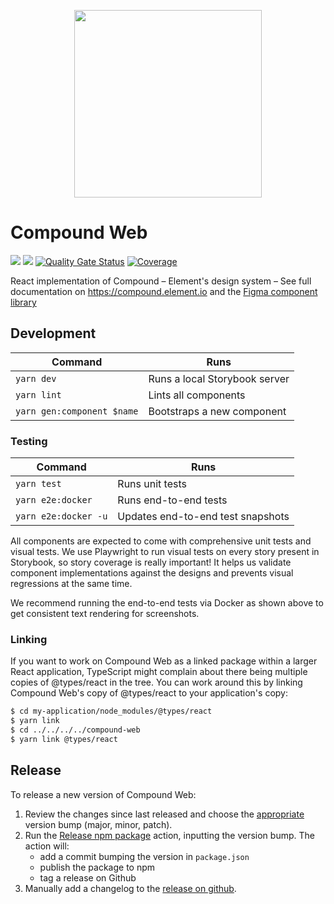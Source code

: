 <p align="center"><img src="https://compound.element.io/logo-readme.png" width="300" alt="" /></p>

# Compound Web

[![](https://img.shields.io/badge/-Storybook-ff4785?logo=Storybook&logoColor=white&style=flat-square)](https://compound.element.io/) [![](https://img.shields.io/github/license/vector-im/compound)](https://github.com/vector-im/compound/blob/main/LICENSE)
[![Quality Gate Status](https://sonarcloud.io/api/project_badges/measure?project=vector-im_compound-web&metric=alert_status)](https://sonarcloud.io/summary/new_code?id=vector-im_compound-web)
[![Coverage](https://sonarcloud.io/api/project_badges/measure?project=vector-im_compound-web&metric=coverage)](https://sonarcloud.io/summary/new_code?id=vector-im_compound-web)

React implementation of Compound – Element's design system – See full documentation on https://compound.element.io and the [Figma component library](https://www.figma.com/file/rTaQE2nIUSLav4Tg3nozq7/Compound-Web-Components?type=design&node-id=129%3A4461&t=0cvCO0bpqRPGgkwa-1)

## Development

| Command                    | Runs                          |
| -------------------------- | ----------------------------- |
| `yarn dev`                 | Runs a local Storybook server |
| `yarn lint`                | Lints all components          |
| `yarn gen:component $name` | Bootstraps a new component    |

### Testing

| Command              | Runs                              |
| -------------------- | --------------------------------- |
| `yarn test`          | Runs unit tests                   |
| `yarn e2e:docker`    | Runs end-to-end tests             |
| `yarn e2e:docker -u` | Updates end-to-end test snapshots |

All components are expected to come with comprehensive unit tests and visual tests. We use Playwright to run visual tests on every story present in Storybook, so story coverage is really important! It helps us validate component implementations against the designs and prevents visual regressions at the same time.

We recommend running the end-to-end tests via Docker as shown above to get consistent text rendering for screenshots.

### Linking

If you want to work on Compound Web as a linked package within a larger React application, TypeScript might complain about there being multiple copies of @types/react in the tree. You can work around this by linking Compound Web's copy of @types/react to your application's copy:

```bash
$ cd my-application/node_modules/@types/react
$ yarn link
$ cd ../../../../compound-web
$ yarn link @types/react
```

## Release

To release a new version of Compound Web:

1. Review the changes since last released and choose the [appropriate](https://semver.org/) version bump (major, minor, patch).
1. Run the [Release npm package](https://github.com/vector-im/compound-web/actions/workflows/npm_release.yml) action, inputting the version bump.
   The action will:
   - add a commit bumping the version in `package.json`
   - publish the package to npm
   - tag a release on Github
1. Manually add a changelog to the [release on github](https://github.com/vector-im/compound-web/releases).
